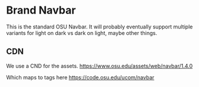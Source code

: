 # Brand Navbar

This is the standard OSU Navbar. It will probably eventually support multiple
variants for light on dark vs dark on light, maybe other things.

## CDN

We use a CND for the assets.
https://www.osu.edu/assets/web/navbar/1.4.0

Which maps to tags here
https://code.osu.edu/ucom/navbar


